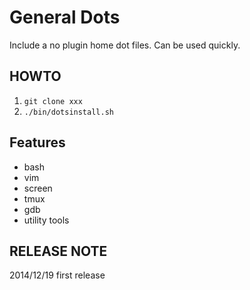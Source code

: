 General Dots
===============

Include a no plugin home dot files.
Can be used quickly.

## HOWTO ##

1. `git clone xxx`
2. `./bin/dotsinstall.sh`

## Features ##

- bash
- vim
- screen
- tmux
- gdb
- utility tools

## RELEASE NOTE ##

2014/12/19 first release


